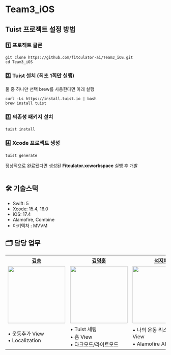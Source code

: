 # Team3_iOS
## Tuist 프로젝트 설정 방법

### 1️⃣ 프로젝트 클론
```
git clone https://github.com/fitculator-ai/Team3_iOS.git
cd Team3_iOS
```
### 2️⃣ Tuist 설치 (최초 1회만 실행)<br/>
둘 중 하나만 선택 brew를 사용한다면 아래 실행
```
curl -Ls https://install.tuist.io | bash
brew install tuist
```
### 3️⃣ 의존성 패키지 설치
```
tuist install
```
### 4️⃣ Xcode 프로젝트 생성
```
tuist generate
```
정상적으로 완료됐다면 생성된 **Fitculator.xcworkspace** 실행 후 개발
<br><br>

## 🛠️ 기술스택
- Swift: 5
- Xcode: 15.4, 16.0
- iOS: 17.4
- Alamofire, Combine
- 아키텍처 : MVVM

## 🗂️ 담당 업무
<table>
  <tr>
    <th><a href="https://github.com/ksiomng">김송</a></th>
    <th><a href="https://github.com/kyhlsd">김영훈</a></th>
    <th><a href="https://github.com/the-hye">석지혜</a></th>
    <th><a href="https://github.com/Jeongheeji">정희지</a></th>
  </tr>
  <tr>
    <td><img src="https://avatars.githubusercontent.com/u/19872750?v=4" width="180"></td>
    <td><img src="https://avatars.githubusercontent.com/u/113406379?v=4" width="180"></td>
    <td><img src="https://avatars.githubusercontent.com/u/66719957?v=4" width="180"></td>
    <td><img src="https://avatars.githubusercontent.com/u/51356820?v=4" width="180"></td>
  </tr>
  <tr>
    <td>• 운동추가 View <br> • Localization</td>
    <td>• Tuist 세팅 <br> • 홈 View <br> • 다크모드/라이트모드</td>
    <td>• 나의 운동 리스트, 디테일 View <br> • Alamofire API 연동</td>
    <td>• 마이페이지, 설정 View</td>
  </tr>
</table>

